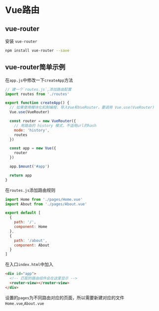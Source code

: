 # Vue路由

## vue-router

安装 `vue-router`

```bash
npm install vue-router --save
```

## vue-router简单示例

在`app.js`中修改一下`createApp`方法

```js
// 建一个`routes.js`,添加路由配置
import routes from './routes'

export function createApp() {  
  // 如果使用模块化机制编程，导入Vue和VueRouter，要调用 Vue.use(VueRouter)
  Vue.use(VueRouter)

  const router = new VueRouter({
    // 用路由的 history 模式，不适用url的hash
    mode: 'history',
    routes
  })

  const app = new Vue({
    router
  })

  app.$mount('#app')

  return app
}
```

在`routes.js`添加路由规则

```js
import Home from './pages/Home.vue'
import About from './pages/About.vue'

export default [
  {
    path: '/',
    component: Home
  },
  {
    path: '/about',
    component: About
  }
]
```

在入口`index.html`中加入

```html
<div id="app">
  <!-- 匹配的路由组件会在这里显示 -->
  <router-view></router-view>
</div>
```

设置的`pages`为不同路由对应的页面，所以需要新建对应的文件`Home.vue`,`About.vue`